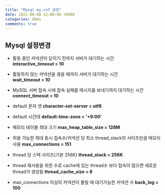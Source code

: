 ```yaml
---
title: "Mysql my.cnf 설정"
date: 2021-08-08 12:00:00 +0900
categories: dbms
comments: true
---
```


## Mysql 설정변경
* 활동 중인 커넥션이 닫히기 전까지 서버가 대기하는 시간  
    **interactive_timeout = 10**  

* 활동하지 않는 커넥션을 끊을 때까지 서버가 대기하는 시간    
    **wait_timeout = 10**

* MySQL 서버 접속 시에 접속 실패를 메시지를 보내기까지 대기하는 시간
    **connect_timeout = 10**

* default 문자 셋
    **character-set-server = utf8**

* default 시간대
    **default-time-zone = '+9:00'**

* 메모리 테이블 최대 크기
    **max_heap_table_size = 128M**

* 허용 가능한 최대 동시 접속수/커넥션 당 최소 thread_stack의 사이즈만큼 메모리 사용
    **max_connections = 151**

* thread 당 스택 사이즈(기본 256K)
    **thread_stack = 256K**

* thread 재사용을 위한 수로 cache에 있는 thread수 보다 접속이 많으면 새로운 thread가 생성됨
    **thread_cache_size = 8**

* max_connections 이상의 커넥션이 몰릴 때 대기가능한 커넥션 수
    **back_log = 100**